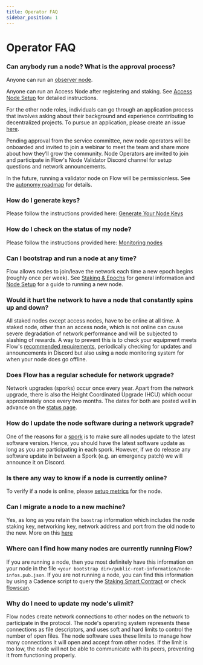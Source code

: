 ```yaml
---
title: Operator FAQ
sidebar_position: 1
---
```


# Operator FAQ

### Can anybody run a node? What is the approval process?

Anyone can run an [observer node](../light-nodes/observer-node.md).

Anyone can run an Access Node after registering and staking. See [Access Node Setup](../access-nodes/access-node-setup.md) for detailed instructions.

For the other node roles, individuals can go through an application process that involves asking about their background and experience contributing to decentralized projects. To pursue an application, please create an issue [here](https://github.com/onflow/flow-validator).

Pending approval from the service committee, new node operators will be onboarded and invited to join a webinar to meet the team and share more about how they’ll grow the community. Node Operators are invited to join and participate in Flow's Node Validator Discord channel for setup questions and network announcements.

In the future, running a validator node on Flow will be permissionless.  See the [autonomy roadmap](https://flow.com/protocol-autonomy-roadmap) for details.

### How do I generate keys?

Please follow the instructions provided here: [Generate Your Node Keys](./node-bootstrap.md#generate-your-node-keys)

### How do I check on the status of my node?

Please follow the instructions provided here: [Monitoring nodes](./monitoring-nodes.md)

### Can I bootstrap and run a node at any time?

Flow allows nodes to join/leave the network each time a new epoch begins (roughly once per week).
See [Staking & Epochs](../../staking/index.md#epochs) for general information and [Node Setup](./node-bootstrap.md#timing) for a guide to running a new node.

### Would it hurt the network to have a node that constantly spins up and down?

All staked nodes except access nodes, have to be online at all time. A staked node, other than an access node, which is not online can cause severe degradation of network performance and will be subjected to slashing of rewards.
A way to prevent this is to check your equipment meets Flow's [recommended requirements](./node-provisioning.md#hardware-requirements), periodically checking for updates and announcements in Discord but also using a node monitoring system for when your node does go offline.

### Does Flow has a regular schedule for network upgrade?

Network upgrades (sporks) occur once every year.
Apart from the network upgrade, there is also the Height Coordinated Upgrade (HCU) which occur approximately once every two months.
The dates for both are posted well in advance on the [status page](https://status.flow.com/).

### How do I update the node software during a network upgrade?

One of the reasons for a [spork](./spork.md) is to make sure all nodes update to the latest software version. Hence, you should have the latest software update as long as you are participating in each spork.
However, if we do release any software update in between a Spork (e.g. an emergency patch) we will announce it on Discord.

### Is there any way to know if a node is currently online?

To verify if a node is online, please [setup metrics](./faq.md#how-do-i-check-on-the-status-of-my-node) for the node.

### Can I migrate a node to a new machine?

Yes, as long as you retain the `boostrap` information which includes the node staking key, networking key, network address and port from the old node to the new.
More on this [here](./node-migration.md)

### Where can I find how many nodes are currently running Flow?

If you are running a node, then you most definitely have this information on your node in the file `<your bootstrap dir>/public-root-information/node-infos.pub.json`. If you are not running a node, you can find this information by using a Cadence script to query the [Staking Smart Contract](../../../build/cadence/core-contracts/06-staking-contract-reference.md) or check [flowscan](https://www.flowscan.io/node).

### Why do I need to update my node's ulimit?

Flow nodes create network connections to other nodes on the network to participate in the protocol. The node's operating system represents
these connections as file descriptors, and uses soft and hard limits to control the number of open files. The node software uses these limits
to manage how many connections it will open and accept from other nodes. If the limit is too low, the node will not be able to communicate
with its peers, preventing it from functioning properly.
